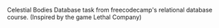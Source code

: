 Celestial Bodies Database task from freecodecamp's relational database course. (Inspired by the game Lethal Company)
